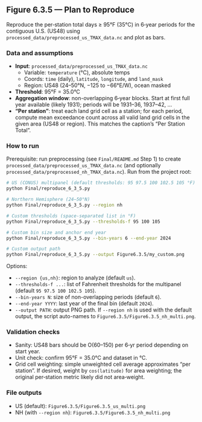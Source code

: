 ## Figure 6.3.5 — Plan to Reproduce

Reproduce the per‑station total days ≥ 95°F (35°C) in 6‑year periods for the contiguous U.S. (US48) using `processed_data/preprocessed_us_TMAX_data.nc` and plot as bars. 

### Data and assumptions
- **Input**: `processed_data/preprocessed_us_TMAX_data.nc`
  - Variable: `temperature` (°C), absolute temps
  - Coords: `time` (daily), `latitude`, `longitude`, and `land_mask`
  - Region: US48 (24–50°N, −125 to −66°E/W), ocean masked
- **Threshold**: 95°F = 35.0°C
- **Aggregation window**: non-overlapping 6‑year blocks. Start at first full year available (likely 1931); periods will be 1931–36, 1937–42, …
- **“Per station”**: treat each land grid cell as a station; for each period, compute mean exceedance count across all valid land grid cells in the given area (US48 or region). This matches the caption’s “Per Station Total”.

### How to run

Prerequisite: run preprocessing (see `Final/README.md` Step 1) to create `processed_data/preprocessed_us_TMAX_data.nc` (and optionally `processed_data/preprocessed_nh_TMAX_data.nc`). Run from the project root:

```bash
# US (CONUS) multipanel (default thresholds: 95 97.5 100 102.5 105 °F)
python Final/reproduce_6_3_5.py

# Northern Hemisphere (24–50°N)
python Final/reproduce_6_3_5.py --region nh

# Custom thresholds (space-separated list in °F)
python Final/reproduce_6_3_5.py --thresholds-f 95 100 105

# Custom bin size and anchor end year
python Final/reproduce_6_3_5.py --bin-years 6 --end-year 2024

# Custom output path
python Final/reproduce_6_3_5.py --output Figure6.3.5/my_custom.png
```

Options:
- `--region {us,nh}`: region to analyze (default `us`).
- `--thresholds-f ...`: list of Fahrenheit thresholds for the multipanel (default `95 97.5 100 102.5 105`).
- `--bin-years N`: size of non-overlapping periods (default `6`).
- `--end-year YYYY`: last year of the final bin (default `2024`).
- `--output PATH`: output PNG path. If `--region nh` is used with the default output, the script auto-names to `Figure6.3.5/Figure6.3.5_nh_multi.png`.

### Validation checks
- Sanity: US48 bars should be O(60–150) per 6‑yr period depending on start year.
- Unit check: confirm 95°F = 35.0°C and dataset in °C.
- Grid cell weighting: simple unweighted cell average approximates “per station”. If desired, weight by `cos(latitude)` for area weighting; the original per‑station metric likely did not area‑weight.

### File outputs
- US (default): `Figure6.3.5/Figure6.3.5_us_multi.png`
- NH (with `--region nh`): `Figure6.3.5/Figure6.3.5_nh_multi.png`


